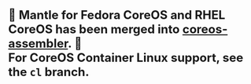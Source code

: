 <font size="+2"><b>:rotating_light: Mantle for Fedora CoreOS and RHEL
CoreOS has been merged into
[coreos-assembler](https://github.com/coreos/coreos-assembler/).
:rotating_light:
<br>
For CoreOS Container Linux support, see the `cl` branch.</b></font>
